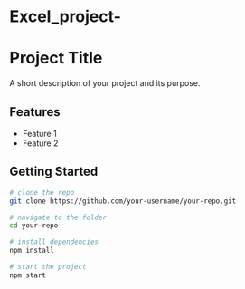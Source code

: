 # Excel_project-

# Project Title

A short description of your project and its purpose.

## Features

- Feature 1
- Feature 2

## Getting Started

```bash
# clone the repo
git clone https://github.com/your-username/your-repo.git

# navigate to the folder
cd your-repo

# install dependencies
npm install

# start the project
npm start
